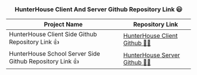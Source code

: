 <h3 align="center">HunterHouse Client And Server Github Repository Link 😃</h3>

| Project Name | Repository Link |
| ---------- | ---- |
| HunterHouse Client Side Github Repository Link 👍 | [HunterHouse Client Github 👩‍💻](https://github.com/jakaria455173/house-hunter-platform-client) |
| HunterHouse School Server Side Github Repository Link 👍 | [HunterHouse Server Github 👩‍💻](https://github.com/jakaria455173/house-hunter-platform-server) |

